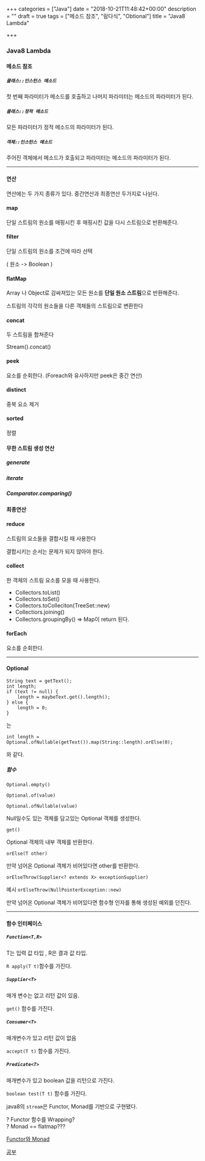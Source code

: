 +++
categories = ["Java"]
date = "2018-10-21T11:48:42+00:00"
description = ""
draft = true
tags = ["메소드 참조", "람다식", "Obtional"]
title = "Java8 Lambda"

+++
### Java8 Lambda

#### 메소드 참조

##### `클래스::인스턴스 메소드`

첫 번째 파라미터가 메소드를 호출하고 나머지 파라미터는 메소드의 파라미터가 된다.

##### `클래스::정적 메소드`

모든 파라미터가 정적 메소드의 파라미터가 된다.

##### `객체::인스턴스 메소드`

주어진 객체에서 메소드가 호출되고 파라미터는 메소드의 파라미터가 된다.

***

#### 연산

연산에는 두 가지 종류가 있다. 중간연산과 최종연산 두가지로 나뉜다.

#### map

단일 스트림의 원소를 매핑시킨 후 매핑시킨 값을 다시 스트림으로 반환해준다.

#### filter

단일 스트림의 원소를 조건에 따라 선택

( 원소 -> Boolean )

#### flatMap

Array 나 Object로 감싸져있는 모든 원소를 **단일 원소 스트림**으로 반환해준다.

스트림의 각각의 원소들을 다른 객체들의 스트림으로 변환한다

#### concat

두 스트림을 합쳐준다

Stream().concat()

#### peek

요소를 순회한다. (Foreach와 유사하지만 peek은 중간 연산)

#### distinct

중복 요소 제거

#### sorted

정렬

#### 무한 스트림 생성 연산

##### generate

##### iterate

##### Comparator.comparing()

#### 최종연산

#### reduce

스트림의 요소들을 결합시킬 때 사용한다

결합시키는 순서는 문제가 되지 않아야 한다.

#### collect

한 객체의 스트림 요소를 모을 때 사용한다.

* Collectors.toList()
* Collectors.toSet()
* Collectors.toColleciton(TreeSet::new)
* Collectiors.joining()
* Collectors.groupingBy() => Map이 return 된다.

#### forEach

요소를 순회한다.

***

#### Optional

    String text = getText();
    int length;
    if (text != null) {
    	length = maybeText.get().length();
    } else {
    	length = 0;
    }

는

    int length = Optional.ofNullable(getText()).map(String::length).orElse(0);

와 같다.

##### 함수

`Optional.empty()`

`Optional.of(value)`

`Optional.ofNullable(value)`

Null일수도 있는 객체를 담고있는 Optional 객체를 생성한다.

`get()`

Optional 객체의 내부 객체를 반환한다.

`orElse(T other)`

만약 넘어온 Optional 객체가 비어있다면 other를 반환한다.

`orElseThrow(Supplier<? extends X> exceptionSupplier)`

예시 `orElseThrow(NullPointerException::new)`

만약 넘어온 Optional 객체가 비어있다면 함수형 인자를 통해 생성된 예외를 던진다.

***

#### 함수 인터페이스

##### `Function<T,R>`

T는 입력 값 타입 , R은 결과 값 타입.

`R apply(T t)`함수를 가진다.

##### `Supplier<T>`

매개 변수는 없고 리턴 값이 있음.

`get()` 함수를 가진다.

##### `Consumer<T>`

매개변수가 있고 리턴 값이 없음

`accept(T t)` 함수를 가진다.

##### `Predicate<T>`

매개변수가 있고 boolean 값을 리턴으로 가진다.

`boolean test(T t)` 함수를 가진다.

java8의 `stream`은 Functor, Monad를 기반으로 구현됐다. 

? Functor 함수를 Wrapping?  
? Monad == flatmap???

[Functor와 Monad](https://medium.com/@jooyunghan/functor-and-monad-examples-in-plain-java-9ea4d6630c6)

[공부](https://blog.jooq.org/2015/02/05/top-10-easy-performance-optimisations-in-java/)
